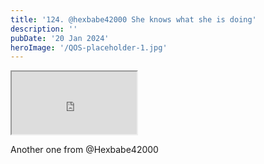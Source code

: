 ```yaml
---
title: '124. @hexbabe42000 She knows what she is doing'
description: ''
pubDate: '20 Jan 2024'
heroImage: '/QOS-placeholder-1.jpg'
---
```

<iframe src="https://drive.google.com/file/d/1wpyBQgUCn78ogBwFetKGHw-8hTJYZYxq/preview" width="200" height="100" allow="autoplay" allowfullscreen="allowfullscreen"></iframe>

Another one from @Hexbabe42000